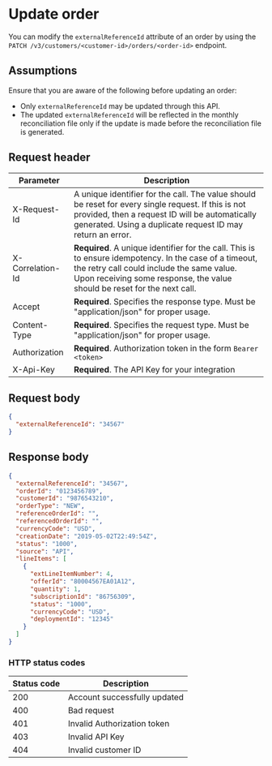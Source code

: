 # Update order

You can modify the `externalReferenceId` attribute of an order by using the `PATCH /v3/customers/<customer-id>/orders/<order-id>` endpoint.

## Assumptions

Ensure that you are aware of the following before updating an order:

- Only `externalReferenceId` may be updated through this API.
- The updated `externalReferenceId` will be reflected in the monthly reconciliation file only if the update is made before the reconciliation file is generated.

## Request header

| Parameter        | Description                                                                                                                                                                                                                      |
| ---------------- | -------------------------------------------------------------------------------------------------------------------------------------------------------------------------------------------------------------------------------- |
| X-Request-Id     | A unique identifier for the call. The value should be reset for every single request. If this is not provided, then a request ID will be automatically generated. Using a duplicate request ID may return an error.              |
| X-Correlation-Id | **Required**. A unique identifier for the call. This is to ensure idempotency. In the case of a timeout, the retry call could include the same value. Upon receiving some response, the value should be reset for the next call. |
| Accept           | **Required**. Specifies the response type. Must be "application/json" for proper usage.                                                                                                                                          |
| Content-Type     | **Required**. Specifies the request type. Must be "application/json" for proper usage.                                                                                                                                           |
| Authorization    | **Required**. Authorization token in the form `Bearer <token>`                                                                                                                                                                   |
| X-Api-Key        | **Required**. The API Key for your integration                                                                                                                                                                                   |

## Request body

```json
{
  "externalReferenceId": "34567"
}
```

## Response body

```json
{
  "externalReferenceId": "34567",
  "orderId": "0123456789",
  "customerId": "9876543210",
  "orderType": "NEW",
  "referenceOrderId": "",
  "referencedOrderId": "",
  "currencyCode": "USD",
  "creationDate": "2019-05-02T22:49:54Z",
  "status": "1000",
  "source": "API",
  "lineItems": [
    {
      "extLineItemNumber": 4,
      "offerId": "80004567EA01A12",
      "quantity": 1,
      "subscriptionId": "86756309",
      "status": "1000",
      "currencyCode": "USD",
      "deploymentId": "12345"
    }
  ]
}
```

### HTTP status codes

| Status code | Description                  |
| ----------- | ---------------------------- |
| 200         | Account successfully updated |
| 400         | Bad request                  |
| 401         | Invalid Authorization token  |
| 403         | Invalid API Key              |
| 404         | Invalid customer ID          |
